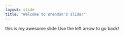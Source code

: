 ```yaml
---
layout: slide
title: "Welcome to Brendan's slide!"
---
```

this is my awesome slide
Use the left arrow to go back!
